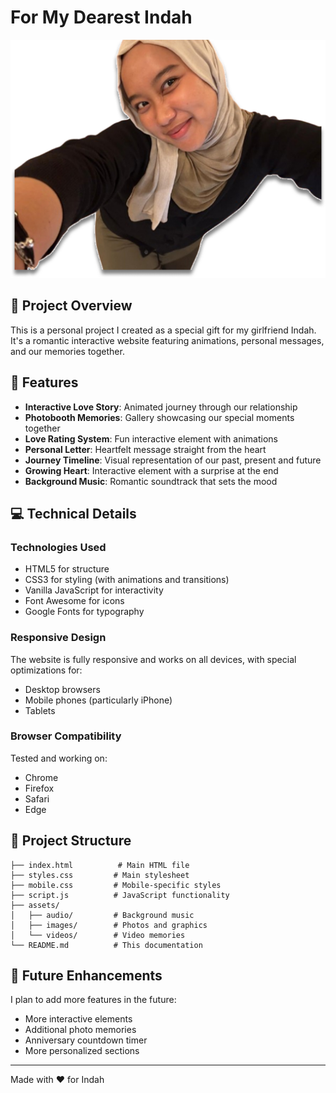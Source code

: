 # For My Dearest Indah

![Love Website](assets/images/logo.png)

## 💖 Project Overview

This is a personal project I created as a special gift for my girlfriend Indah. It's a romantic interactive website featuring animations, personal messages, and our memories together.

## 🌟 Features

- **Interactive Love Story**: Animated journey through our relationship
- **Photobooth Memories**: Gallery showcasing our special moments together
- **Love Rating System**: Fun interactive element with animations
- **Personal Letter**: Heartfelt message straight from the heart
- **Journey Timeline**: Visual representation of our past, present and future
- **Growing Heart**: Interactive element with a surprise at the end
- **Background Music**: Romantic soundtrack that sets the mood

## 💻 Technical Details

### Technologies Used

- HTML5 for structure
- CSS3 for styling (with animations and transitions)
- Vanilla JavaScript for interactivity
- Font Awesome for icons
- Google Fonts for typography

### Responsive Design

The website is fully responsive and works on all devices, with special optimizations for:
- Desktop browsers
- Mobile phones (particularly iPhone)
- Tablets

### Browser Compatibility

Tested and working on:
- Chrome
- Firefox
- Safari
- Edge

## 📁 Project Structure

```
├── index.html          # Main HTML file
├── styles.css         # Main stylesheet
├── mobile.css         # Mobile-specific styles
├── script.js          # JavaScript functionality
├── assets/
│   ├── audio/         # Background music
│   ├── images/        # Photos and graphics
│   └── videos/        # Video memories
└── README.md          # This documentation
```

## 🚀 Future Enhancements

I plan to add more features in the future:

- More interactive elements
- Additional photo memories
- Anniversary countdown timer
- More personalized sections

---

Made with ❤️ for Indah
